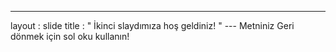 ---
 layout : slide 
title : " İkinci slaydımıza hoş geldiniz! " 
--- Metniniz Geri dönmek için sol oku kullanın!
